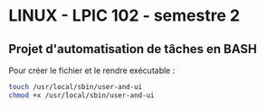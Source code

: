 # LINUX - LPIC 102 - semestre 2

## Projet d'automatisation de tâches en BASH

Pour créer le fichier et le rendre exécutable :

```bash
touch /usr/local/sbin/user-and-ui
chmod +x /usr/local/sbin/user-and-ui
```
